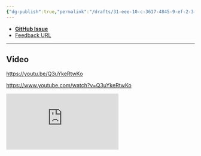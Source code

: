 ```yaml
---
{"dg-publish":true,"permalink":"/drafts/31-eee-10-c-3617-4845-9-ef-2-3-dbcd-76-f0433/","dgHomeLink":true,"dgPassFrontmatter":false}
---
```



- [**GitHub Issue**](https://github.com/ExtraKeys/feedback/issues/) 
- [Feedback URL](https://feedbackassistant.apple.com/feedback/8991143)

---

## Video

https://youtu.be/Q3uYkeRtwKo

https://www.youtube.com/watch?v=Q3uYkeRtwKo

<iframe width="auto" height="auto" src="https://www.youtube.com/embed/Q3uYkeRtwKo?controls=0" title="YouTube video player" frameborder="0" allow="accelerometer; autoplay; clipboard-write; encrypted-media; gyroscope; picture-in-picture" allowfullscreen></iframe>